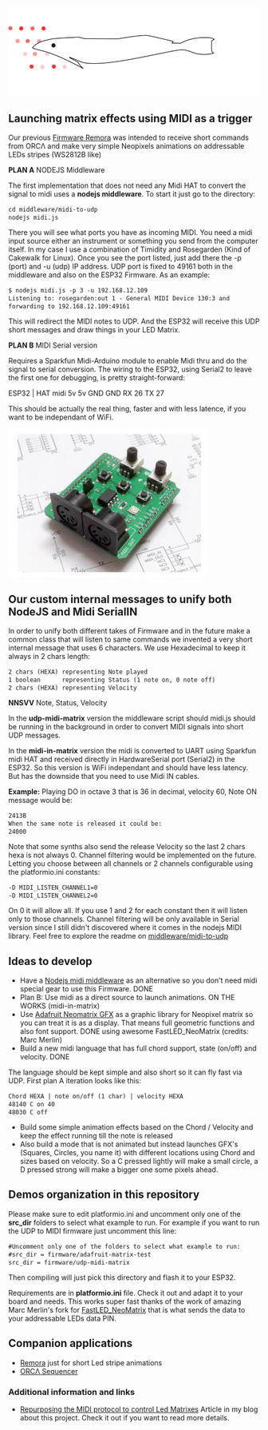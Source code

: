 ![Remora Logo](./assets/remora-matrix.svg)

## Launching matrix effects using MIDI as a trigger

Our previous [Firmware Remora](https://github.com/martinberlin/Remora) was intended to receive short commands from ORCΛ and make very simple Neopixels  animations on addressable LEDs stripes (WS2812B like)

**PLAN A** NODEJS Middleware

The first implementation that does not need any Midi HAT to convert the signal to midi uses a **nodejs middleware**. To start it just go to the directory:

    cd middleware/midi-to-udp
    nodejs midi.js

There you will see what ports you have as incoming MIDI. You need a midi input source either an instrument or something you send from the computer itself. In my case I use a combination of Timidity and Rosegarden (Kind of Cakewalk for Linux). Once you see the port listed, just add there the -p (port) and -u (udp) IP address. UDP port is fixed to 49161 both in the middleware and also on the ESP32 Firmware. As an example:

    $ nodejs midi.js -p 3 -u 192.168.12.109
    Listening to: rosegarden:out 1 - General MIDI Device 130:3 and forwarding to 192.168.12.109:49161

This will redirect the MIDI notes to UDP. And the ESP32 will receive this UDP short messages and draw things in your LED Matrix.

**PLAN B** MIDI Serial version

Requires a Sparkfun Midi-Arduino module to enable Midi thru and do the signal to serial conversion. The wiring to the ESP32, using Serial2 to leave the first one for debugging, is pretty straight-forward:

ESP32 | HAT midi
5v 5v
GND GND
RX 26
TX 27

This should be actually the real thing, faster and with less latence, if you want to be independant of WiFi.

![Sparkfun MIDI](./assets/midi-arduino.jpg)

## Our custom internal messages to unify both NodeJS and Midi SerialIN

In order to unify both different takes of Firmware and in the future make a common class that will listen to same commands we invented a very short internal message that uses 6 characters. We use Hexadecimal to keep it always in 2 chars length:

    2 chars (HEXA) representing Note played
    1 boolean      representing Status (1 note on, 0 note off)
    2 chars (HEXA) representing Velocity

**NNSVV**  Note, Status, Velocity

In the **udp-midi-matrix** version the middleware script should midi.js should be running in the background in order to convert MIDI signals into short UDP messages. 

In the **midi-in-matrix** version the midi is converted to UART using Sparkfun midi HAT and received directly in HardwareSerial port (Serial2) in the ESP32. So this version is WiFi independant and should have less latency. But has the downside that you need to use Midi IN cables.

**Example:**
Playing DO in octave 3 that is 36 in decimal, velocity 60, Note ON message would be:

    2413B
    When the same note is released it could be:
    24000

Note that some synths also send the release Velocity so the last 2 chars hexa is not always 0.
Channel filtering would be implemented on the future. Letting you choose between all channels or 2 channels configurable using the platformio.ini constants:

    -D MIDI_LISTEN_CHANNEL1=0
    -D MIDI_LISTEN_CHANNEL2=0

On 0 it will allow all. If you use 1 and 2 for each constant then it will listen only to those channels. Channel filtering will be only available in Serial version since I still didn't discovered where it comes in the nodejs MIDI library. Feel free to explore the readme on [middleware/midi-to-udp](https://github.com/martinberlin/Remora-matrix/tree/master/middleware/midi-to-udp)

## Ideas to develop

* Have a [Nodejs midi middleware](https://github.com/martinberlin/Remora-midi/tree/master/middleware) as an alternative so you don't need midi special gear to use this Firmware. DONE
* Plan B: Use midi as a direct source to launch animations. ON THE WORKS (midi-in-matrix)
* Use [Adafruit Neomatrix GFX](https://learn.adafruit.com/adafruit-neopixel-uberguide/neomatrix-library) as a graphic library for Neopixel matrix so you can treat it is as a display. That means full geometric functions and also font support. DONE using awesome FastLED_NeoMatrix (credits: Marc Merlin)
* Build a new midi language that has full chord support, state (on/off) and velocity. DONE

The language should be kept simple and also short so it can fly fast via UDP. First plan A iteration looks like this:

```
Chord HEXA | note on/off (1 char) | velocity HEXA
48140 C on 40
48030 C off
```

* Build some simple animation effects based on the Chord / Velocity and keep the effect running till the note is released
* Also build a mode that is not animated but instead launches GFX's (Squares, Circles, you name it) with different locations using Chord and sizes based on velocity.
So a C pressed lightly will make a small circle, a D pressed strong will make a bigger one some pixels ahead.

## Demos organization in this repository

Please make sure to edit platformio.ini and uncomment only one of the **src_dir** folders to select what example to run.
For example if you want to run the UDP to MIDI firmware just uncomment this line:

```
#Uncomment only one of the folders to select what example to run:
#src_dir = firmware/adafruit-matrix-test
src_dir = firmware/udp-midi-matrix
```
Then compiling will just pick this directory and flash it to your ESP32.

Requirements are in **platformio.ini** file. Check it out and adapt it to your board and needs.
This works super fast thanks of the work of amazing Marc Merlin's fork for [FastLED_NeoMatrix](https://github.com/marcmerlin/FastLED_NeoMatrix) that is what sends the data to your addressable LEDs data PIN.


## Companion applications

* [Remora](https://github.com/martinberlin/Remora) just for short Led stripe animations
* [ORCΛ Sequencer](https://github.com/hundredrabbits/Orca)

### Additional information and links

* [Repurposing the MIDI protocol to control Led Matrixes](https://fasani.de/2020/11/29/repurposing-the-midi-protocol-to-control-led-matrixes) Article in my blog about this project. Check it out if you want to read more details.